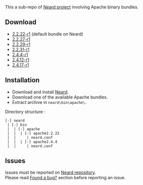 This a sub-repo of [Neard project](https://github.com/crazy-max/neard) involving Apache binary bundles.

## Download

* [2.2.22-r1](https://github.com/crazy-max/neard-bin-apache/releases/download/r1/apache2.2.22-r1.zip) (default bundle on Neard)
* [2.2.27-r1](https://github.com/crazy-max/neard-bin-apache/releases/download/r1/apache2.2.27-r1.zip)
* [2.2.29-r1](https://github.com/crazy-max/neard-bin-apache/releases/download/r1/apache2.2.29-r1.zip)
* [2.2.31-r1](https://github.com/crazy-max/neard-bin-apache/releases/download/r1/apache2.2.31-r1.zip)
* [2.4.4-r1](https://github.com/crazy-max/neard-bin-apache/releases/download/r1/apache2.4.4-r1.zip)
* [2.4.12-r1](https://github.com/crazy-max/neard-bin-apache/releases/download/r1/apache2.4.12-r1.zip)
* [2.4.17-r1](https://github.com/crazy-max/neard-bin-apache/releases/download/r1/apache2.4.17-r1.zip)

## Installation

* Download and install [Neard](https://github.com/crazy-max/neard).
* Download one of the available Apache bundles.
* Extract archive in `neard\bin\apache\`.

Directory structure :
```
[-] neard
 | [-] bin
 |  | [-] apache 
 |  |  | [-] apache2.2.22
 |  |     | neard.conf
 |  |  | [-] apache2.4.4
 |  |     | neard.conf
 ```
 
## Issues

Issues must be reported on [Neard repository](https://github.com/crazy-max/neard/issues).<br />
Please read [Found a bug?](https://github.com/crazy-max/neard#found-a-bug) section before reporting an issue.